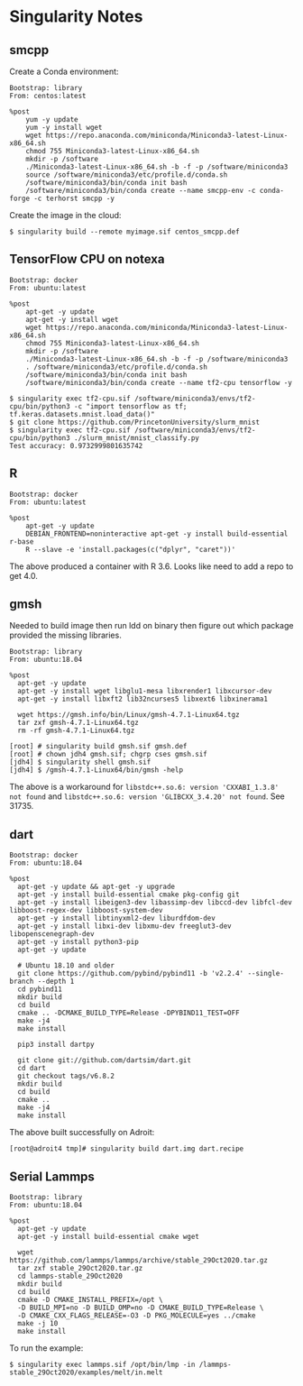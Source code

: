 # Singularity Notes

## smcpp

Create a Conda environment:

```
Bootstrap: library
From: centos:latest

%post
    yum -y update
    yum -y install wget
    wget https://repo.anaconda.com/miniconda/Miniconda3-latest-Linux-x86_64.sh
    chmod 755 Miniconda3-latest-Linux-x86_64.sh
    mkdir -p /software
    ./Miniconda3-latest-Linux-x86_64.sh -b -f -p /software/miniconda3
    source /software/miniconda3/etc/profile.d/conda.sh
    /software/miniconda3/bin/conda init bash
    /software/miniconda3/bin/conda create --name smcpp-env -c conda-forge -c terhorst smcpp -y
```

Create the image in the cloud:

```
$ singularity build --remote myimage.sif centos_smcpp.def
```

## TensorFlow CPU on notexa

```
Bootstrap: docker
From: ubuntu:latest

%post
    apt-get -y update
    apt-get -y install wget
    wget https://repo.anaconda.com/miniconda/Miniconda3-latest-Linux-x86_64.sh
    chmod 755 Miniconda3-latest-Linux-x86_64.sh
    mkdir -p /software
    ./Miniconda3-latest-Linux-x86_64.sh -b -f -p /software/miniconda3
    . /software/miniconda3/etc/profile.d/conda.sh
    /software/miniconda3/bin/conda init bash
    /software/miniconda3/bin/conda create --name tf2-cpu tensorflow -y
```

```
$ singularity exec tf2-cpu.sif /software/miniconda3/envs/tf2-cpu/bin/python3 -c "import tensorflow as tf; tf.keras.datasets.mnist.load_data()"
$ git clone https://github.com/PrincetonUniversity/slurm_mnist
$ singularity exec tf2-cpu.sif /software/miniconda3/envs/tf2-cpu/bin/python3 ./slurm_mnist/mnist_classify.py
Test accuracy: 0.9732999801635742
```

## R

```
Bootstrap: docker
From: ubuntu:latest

%post
    apt-get -y update
    DEBIAN_FRONTEND=noninteractive apt-get -y install build-essential r-base
    R --slave -e 'install.packages(c("dplyr", "caret"))'
```

The above produced a container with R 3.6. Looks like need to add a repo to get 4.0.

## gmsh

Needed to build image then run ldd on binary then figure out which package provided the missing libraries.

```
Bootstrap: library
From: ubuntu:18.04

%post
  apt-get -y update
  apt-get -y install wget libglu1-mesa libxrender1 libxcursor-dev
  apt-get -y install libxft2 lib32ncurses5 libxext6 libxinerama1

  wget https://gmsh.info/bin/Linux/gmsh-4.7.1-Linux64.tgz
  tar zxf gmsh-4.7.1-Linux64.tgz
  rm -rf gmsh-4.7.1-Linux64.tgz
```

```
[root] # singularity build gmsh.sif gmsh.def
[root] # chown jdh4 gmsh.sif; chgrp cses gmsh.sif
[jdh4] $ singularity shell gmsh.sif
[jdh4] $ /gmsh-4.7.1-Linux64/bin/gmsh -help
```

The above is a workaround for `libstdc++.so.6: version 'CXXABI_1.3.8' not found` and `libstdc++.so.6: version
'GLIBCXX_3.4.20' not found`. See 31735.


## dart

```
Bootstrap: docker
From: ubuntu:18.04

%post
  apt-get -y update && apt-get -y upgrade
  apt-get -y install build-essential cmake pkg-config git
  apt-get -y install libeigen3-dev libassimp-dev libccd-dev libfcl-dev libboost-regex-dev libboost-system-dev
  apt-get -y install libtinyxml2-dev liburdfdom-dev
  apt-get -y install libxi-dev libxmu-dev freeglut3-dev libopenscenegraph-dev
  apt-get -y install python3-pip
  apt-get -y update

  # Ubuntu 18.10 and older
  git clone https://github.com/pybind/pybind11 -b 'v2.2.4' --single-branch --depth 1
  cd pybind11
  mkdir build
  cd build
  cmake .. -DCMAKE_BUILD_TYPE=Release -DPYBIND11_TEST=OFF
  make -j4
  make install

  pip3 install dartpy

  git clone git://github.com/dartsim/dart.git
  cd dart
  git checkout tags/v6.8.2
  mkdir build
  cd build
  cmake ..
  make -j4
  make install
```

The above built successfully on Adroit:

```
[root@adroit4 tmp]# singularity build dart.img dart.recipe
```

## Serial Lammps

```
Bootstrap: library
From: ubuntu:18.04

%post
  apt-get -y update
  apt-get -y install build-essential cmake wget

  wget https://github.com/lammps/lammps/archive/stable_29Oct2020.tar.gz
  tar zxf stable_29Oct2020.tar.gz
  cd lammps-stable_29Oct2020
  mkdir build
  cd build
  cmake -D CMAKE_INSTALL_PREFIX=/opt \
  -D BUILD_MPI=no -D BUILD_OMP=no -D CMAKE_BUILD_TYPE=Release \
  -D CMAKE_CXX_FLAGS_RELEASE=-O3 -D PKG_MOLECULE=yes ../cmake
  make -j 10
  make install
```

To run the example:

```
$ singularity exec lammps.sif /opt/bin/lmp -in /lammps-stable_29Oct2020/examples/melt/in.melt
```
